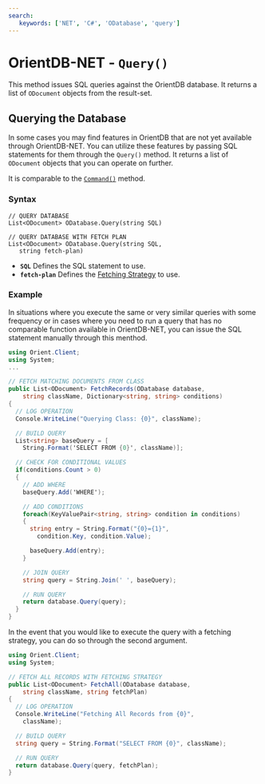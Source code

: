 ```yaml
---
search:
   keywords: ['NET', 'C#', 'ODatabase', 'query']
---
```


# OrientDB-NET - `Query()`

This method issues SQL queries against the OrientDB database.  It returns a list of `ODocument` objects from the result-set.

## Querying the Database

In some cases you may find features in OrientDB that are not yet available through OrientDB-NET.  You can utilize these features by passing SQL statements for them through the `Query()` method.  It returns a list of `ODocument` objects that you can operate on further.

It is comparable to the [`Command()`](NET-Database-Command.md) method.

### Syntax

```
// QUERY DATABASE
List<ODocument> ODatabase.Query(string SQL)

// QUERY DATABASE WITH FETCH PLAN
List<ODocument> ODatabase.Query(string SQL,
   string fetch-plan)
```

- **`SQL`** Defines the SQL statement to use.
- **`fetch-plan`** Defines the [Fetching Strategy](Fetching-Strategies.md) to use.

### Example

In situations where you execute the same or very similar queries with some frequency or in cases where you need to run a query that has no comparable function available in OrientDB-NET, you can issue the SQL statement manually through this menthod.

```csharp
using Orient.Client;
using System;
...

// FETCH MATCHING DOCUMENTS FROM CLASS
public List<ODocument> FetchRecords(ODatabase database,
    string className, Dictionary<string, string> conditions)
{
  // LOG OPERATION
  Console.WriteLine("Querying Class: {0}", className);

  // BUILD QUERY
  List<string> baseQuery = [
    String.Format('SELECT FROM {0}', className)];

  // CHECK FOR CONDITIONAL VALUES
  if(conditions.Count > 0)
  {
    // ADD WHERE
    baseQuery.Add('WHERE');

    // ADD CONDITIONS
    foreach(KeyValuePair<string, string> condition in conditions)
    {
      string entry = String.Format("{0}={1}",
        condition.Key, condition.Value);

      baseQuery.Add(entry);
    }

    // JOIN QUERY
    string query = String.Join(' ', baseQuery);

    // RUN QUERY
    return database.Query(query);
  }
}
```

In the event that you would like to execute the query with a fetching strategy, you can do so through the second argument.

```csharp
using Orient.Client;
using System;

// FETCH ALL RECORDS WITH FETCHING STRATEGY
public List<ODocument> FetchAll(ODatabase database,
    string className, string fetchPlan)
{
  // LOG OPERATION
  Console.WriteLine("Fetching All Records from {0}",
    className);

  // BUILD QUERY
  string query = String.Format("SELECT FROM {0}", className);

  // RUN QUERY
  return database.Query(query, fetchPlan);
}
```
